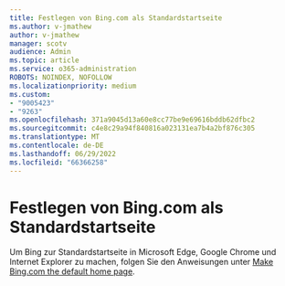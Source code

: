 ```yaml
---
title: Festlegen von Bing.com als Standardstartseite
ms.author: v-jmathew
author: v-jmathew
manager: scotv
audience: Admin
ms.topic: article
ms.service: o365-administration
ROBOTS: NOINDEX, NOFOLLOW
ms.localizationpriority: medium
ms.custom:
- "9005423"
- "9263"
ms.openlocfilehash: 371a9045d13a60e8cc77be9e69616bddb62dfbc2
ms.sourcegitcommit: c4e8c29a94f840816a023131ea7b4a2bf876c305
ms.translationtype: MT
ms.contentlocale: de-DE
ms.lasthandoff: 06/29/2022
ms.locfileid: "66366258"
---
```

# <a name="make-bingcom-the-default-home-page"></a>Festlegen von Bing.com als Standardstartseite

Um Bing zur Standardstartseite in Microsoft Edge, Google Chrome und Internet Explorer zu machen, folgen Sie den Anweisungen unter [Make Bing.com the default home page](https://go.microsoft.com/fwlink/?linkid=2149816).
